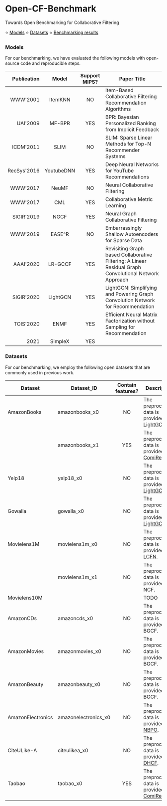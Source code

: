 
# Open-CF-Benchmark

Towards Open Benchmarking for Collaborative Filtering

:star: [Models](#models) 
:star: [Datasets](#datasets) 
:star: [Benchmarking results](./benchmarks/results.md)  


### Models
For our benchmarking, we have evaluated the following models with open-source code and reproducible steps.

| Publication |    Model   | Support MIPS? | Paper Title                                                                                      |
| ----:|:----------:|:-------------:|--------------------------------------------------------------------------------------------|
|  WWW'2001    |   ItemKNN  |       NO       |    Item-Based Collaborative Filtering Recommendation Algorithms                                                                                        |
| UAI'2009 |   MF-BPR   |      YES      | BPR: Bayesian Personalized Ranking from Implicit Feedback                         |
| ICDM'2011 |    SLIM    |      NO         | SLIM: Sparse Linear Methods for Top-N Recommender Systems                        |
| RecSys'2016 | YoutubeDNN |      YES      | Deep Neural Networks for YouTube Recommendations                               |
| WWW'2017 |    NeuMF   |       NO      | Neural Collaborative Filtering                                                    |
| WWW'2017 |     CML    |      YES      | Collaborative Metric Learning                                                     |
| SIGIR'2019 |    NGCF    |      YES      | Neural Graph Collaborative Filtering                                            |
| WWW'2019 |    EASE^R    |      NO      | Embarrassingly Shallow Autoencoders for Sparse Data                                         |
| AAAI'2020 |  LR-GCCF  |      YES      | Revisiting Graph based Collaborative Filtering: A Linear Residual Graph Convolutional Network Approach |
| SIGIR'2020 |  LightGCN  |      YES      | LightGCN: Simplifying and Powering Graph Convolution Network for Recommendation |
| TOIS'2020 |    ENMF    |      YES      | Efficient Neural Matrix Factorization without Sampling for Recommendation        |
| 2021 |   SimpleX   |      YES      |                                                                                            |


### Datasets
For our benchmarking, we employ the following open datasets that are commonly used in previous work.

| Dataset           | Dataset_ID           | Contain features? | Description                                                           |
|-------------------|----------------------|:-----------------:|-----------------------------------------------------------------------|
| AmazonBooks       | amazonbooks_x0       |         NO        | The preprocessed data is provided in [LightGCN](https://github.com/kuandeng/LightGCN/tree/master/Data/amazon-book).  |
|                   | amazonbooks_x1       |         YES        | The preprocessed data is provided in [ComiRec](https://github.com/THUDM/ComiRec).  |
| Yelp18            | yelp18_x0            |         NO        | The preprocessed data is provided in [LightGCN](https://github.com/kuandeng/LightGCN/tree/master/Data/yelp2018).  |
| Gowalla           | gowalla_x0           |         NO        | The preprocessed data is provided in [LightGCN](https://github.com/kuandeng/LightGCN/tree/master/Data/gowalla).  |
| Movielens1M       | movielens1m_x0       |         NO        | The preprocessed data is provided in [LCFN](https://github.com/Wenhui-Yu/LCFN/tree/master/dataset/Movielens).               |
|                   | movielens1m_x1       |         NO        | The preprocessed data is provided in NCF.                |
| Movielens10M      |                      |                   | TODO                                                                  |
| AmazonCDs       | amazoncds_x0        |         NO        | The preprocessed data is provided in BGCF.               |
| AmazonMovies       | amazonmovies_x0        |         NO        | The preprocessed data is provided in BGCF.               |
| AmazonBeauty       | amazonbeauty_x0        |         NO        | The preprocessed data is provided in BGCF.               |
| AmazonElectronics | amazonelectronics_x0 |         NO        | The preprocessed data is provided in [NBPO](https://github.com/Wenhui-Yu/NBPO/tree/master/dataset/amazon).               |
| CiteULike-A       | citeulikea_x0        |         NO        | The preprocessed data is provided in [DHCF](https://github.com/chenchongthu/ENMF#4-dhcf-kdd-2020dual-channel-hypergraph-collaborative-filtering).               |
| Taobao            | taobao_x0       |        YES        | The preprocessed data is provided in [ComiRec](https://github.com/THUDM/ComiRec).





